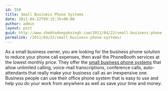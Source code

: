 ```yaml
---
id: 550
title: Small Business Phone Systems
date: 2011-04-22T09:15:35+00:00
author: admin
layout: post
guid: http://www.shobhadeepaksingh.com/2011/04/22/small-business-phone-systems/
permalink: /2011/04/22/small-business-phone-systems/
---
```

As a small business owner, you are looking for the business phone solution to reduce your phone call expenses, then avail the PhoneBooth services at the lowest monthly price. They offer the [small business phone systems](http://www.phonebooth.com/) that allow unlimited calling, voice-mail transcriptions, conference calls, auto-attendants that really make your business call as an inexpensive one. Business people can use their office phone system that is easy to use and help you do your work from anywhere as well as save your time and money.